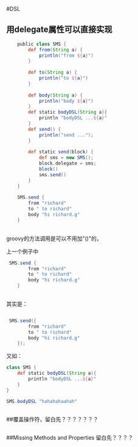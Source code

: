 #DSL
## 用delegate属性可以直接实现

```groovy
    public class SMS {
        def from(String a) {
            println("from ${a}")
        }
    
        def to(String a) {
            println("to ${a}")
        }
    
        def body(String a) {
            println("body ${a}")
        }
        def static bodyDSL(String a){
            println "bodyDSL ...${a}"
        }
        def send() {
            println("send ...");
        }
        
        def static send(block) {
            def sms = new SMS();
            block.delegate = sms;
            block()
            sms.send()
        }
    }
    
    SMS.send {
        from "richard"
        to " to richard"
        body "hi richard.g"
    }
    
```

groovy的方法调用是可以不用加"()"的，

上一个例子中

```groovy
 SMS.send {
        from "richard"
        to " to richard"
        body "hi richard.g"
    }
    
```
其实是：

```groovy

 SMS.send({
        from "richard"
        to " to richard"
        body "hi richard.g"
    });
```

又如：

````groovy
class SMS {
    def static bodyDSL(String a){
        println "bodyDSL ...${a}"
    }
}

SMS.bodyDSL "hahahahaahah"
````
```groovy

```

##覆盖操作符，留白先？？？？？？？

````groovy


````

##Missing Methods and Properties 留白先？？？？


